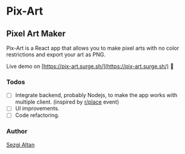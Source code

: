 # Pix-Art

## Pixel Art Maker

Pix-Art is a React app that allows you to make pixel arts with no color restrictions and export your art as PNG.

Live demo on [https://pix-art.surge.sh/](https://pix-art.surge.sh/) 🚀

### Todos

- [ ] Integrate backend, probably Nodejs, to make the app works with multiple client. (inspired by [r/place](https://www.reddit.com/r/place) event)
- [ ] UI improvements.
- [ ] Code refactoring.

### Author

[Sezgi Altan](https://sezgi.wtf/)
